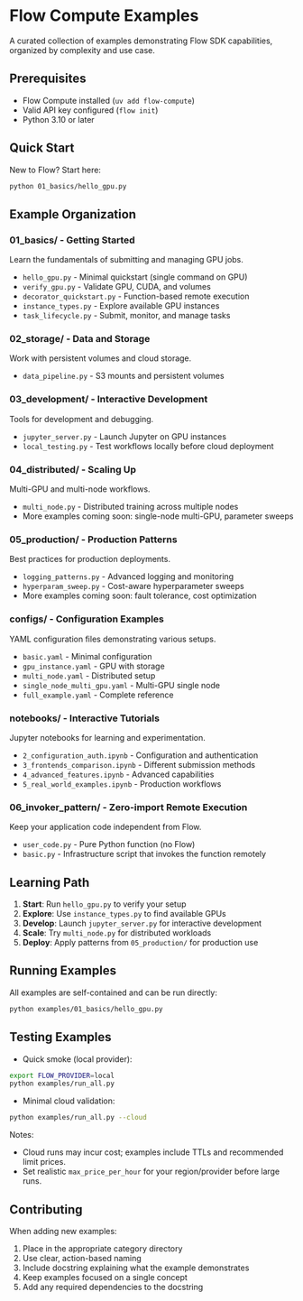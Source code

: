 # Flow Compute Examples

A curated collection of examples demonstrating Flow SDK capabilities, organized by complexity and use case.

## Prerequisites

- Flow Compute installed (`uv add flow-compute`)
- Valid API key configured (`flow init`)
- Python 3.10 or later

## Quick Start

New to Flow? Start here:
```bash
python 01_basics/hello_gpu.py
```

## Example Organization

### 01_basics/ - Getting Started
Learn the fundamentals of submitting and managing GPU jobs.

- `hello_gpu.py` - Minimal quickstart (single command on GPU)
- `verify_gpu.py` - Validate GPU, CUDA, and volumes
- `decorator_quickstart.py` - Function-based remote execution
- `instance_types.py` - Explore available GPU instances
- `task_lifecycle.py` - Submit, monitor, and manage tasks

### 02_storage/ - Data and Storage
Work with persistent volumes and cloud storage.

- `data_pipeline.py` - S3 mounts and persistent volumes

### 03_development/ - Interactive Development
Tools for development and debugging.

- `jupyter_server.py` - Launch Jupyter on GPU instances
- `local_testing.py` - Test workflows locally before cloud deployment

### 04_distributed/ - Scaling Up
Multi-GPU and multi-node workflows.

- `multi_node.py` - Distributed training across multiple nodes
- More examples coming soon: single-node multi-GPU, parameter sweeps

### 05_production/ - Production Patterns
Best practices for production deployments.

- `logging_patterns.py` - Advanced logging and monitoring
- `hyperparam_sweep.py` - Cost-aware hyperparameter sweeps
- More examples coming soon: fault tolerance, cost optimization

### configs/ - Configuration Examples
YAML configuration files demonstrating various setups.

- `basic.yaml` - Minimal configuration
- `gpu_instance.yaml` - GPU with storage
- `multi_node.yaml` - Distributed setup
- `single_node_multi_gpu.yaml` - Multi-GPU single node
- `full_example.yaml` - Complete reference

### notebooks/ - Interactive Tutorials
Jupyter notebooks for learning and experimentation.

- `2_configuration_auth.ipynb` - Configuration and authentication
- `3_frontends_comparison.ipynb` - Different submission methods
- `4_advanced_features.ipynb` - Advanced capabilities
- `5_real_world_examples.ipynb` - Production workflows

### 06_invoker_pattern/ - Zero-import Remote Execution
Keep your application code independent from Flow.

- `user_code.py` - Pure Python function (no Flow)
- `basic.py` - Infrastructure script that invokes the function remotely

## Learning Path

1. **Start**: Run `hello_gpu.py` to verify your setup
2. **Explore**: Use `instance_types.py` to find available GPUs
3. **Develop**: Launch `jupyter_server.py` for interactive development
4. **Scale**: Try `multi_node.py` for distributed workloads
5. **Deploy**: Apply patterns from `05_production/` for production use

## Running Examples

All examples are self-contained and can be run directly:

```bash
python examples/01_basics/hello_gpu.py
```

## Testing Examples

- Quick smoke (local provider):
```bash
export FLOW_PROVIDER=local
python examples/run_all.py
```

- Minimal cloud validation:
```bash
python examples/run_all.py --cloud
```

Notes:
- Cloud runs may incur cost; examples include TTLs and recommended limit prices.
- Set realistic `max_price_per_hour` for your region/provider before large runs.

## Contributing

When adding new examples:
1. Place in the appropriate category directory
2. Use clear, action-based naming
3. Include docstring explaining what the example demonstrates
4. Keep examples focused on a single concept
5. Add any required dependencies to the docstring
